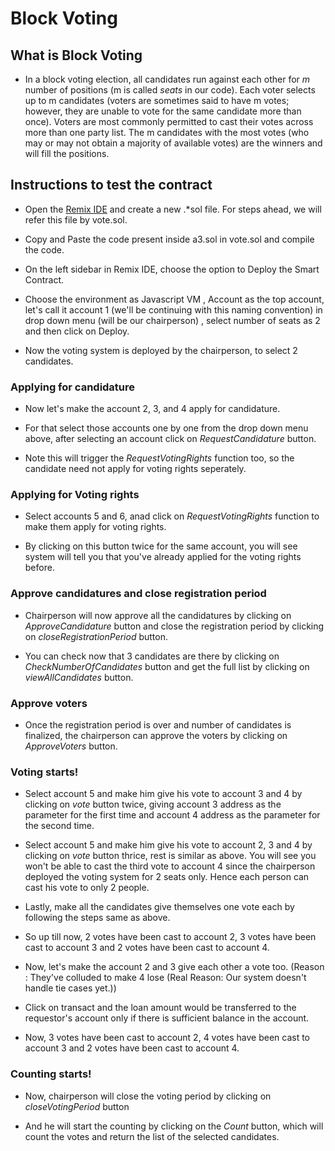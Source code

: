 # Block Voting 

## What is Block Voting 

* In a block voting election, all candidates run against each other for *m* number of positions (m is called *seats* in our code). Each voter selects up to m candidates (voters are sometimes said to have m votes; however, they are unable to vote for the same candidate more than once). Voters are most commonly permitted to cast their votes across more than one party list. The m candidates with the most votes (who may or may not obtain a majority of available votes) are the winners and will fill the positions.

## Instructions to test the contract

* Open the [Remix IDE](https://remix.ethereum.org/) and create a new .*sol file. For steps ahead, we will refer this file by vote.sol. 

* Copy and Paste the code present inside a3.sol in vote.sol and compile the code. 

* On the left sidebar in Remix IDE, choose the option to Deploy the Smart Contract. 

* Choose the environment as Javascript VM , Account as the top account, let's call it account 1 (we'll be continuing with this naming convention) in drop down menu (will be our chairperson) , select number of seats as 2 and then click on Deploy.

* Now the voting system is deployed by the chairperson, to select 2 candidates. 

### Applying for candidature

* Now let's make the account 2, 3, and 4 apply for candidature. 

* For that select those accounts one by one from the drop down menu above, after selecting an account click on *RequestCandidature* button. 

* Note this will trigger the *RequestVotingRights* function too, so the candidate need not apply for voting rights seperately.  
 
 
### Applying for Voting rights

* Select accounts 5 and 6, anad click on *RequestVotingRights* function to make them apply for voting rights. 

* By clicking on this button twice for the same account, you will see system will tell you that you've already applied for the voting rights before. 

### Approve candidatures and close registration period

* Chairperson will now approve all the candidatures by clicking on *ApproveCandidature* button and close the registration period by clicking on *closeRegistrationPeriod* button. 

* You can check now that 3 candidates are there by clicking on *CheckNumberOfCandidates* button and get the full list by clicking on *viewAllCandidates* button. 

### Approve voters

* Once the registration period is over and number of candidates is finalized, the chairperson can approve the voters by clicking on *ApproveVoters* button.


### Voting starts! 

* Select account 5 and make him give his vote to account 3 and 4 by clicking on *vote* button twice, giving account 3 address as the parameter for the first time and account 4 address as the parameter for the second time. 

* Select account 5 and make him give his vote to account 2, 3 and 4 by clicking on *vote* button thrice, rest is similar as above. You will see you won't be able to cast the third vote to account 4 since the chairperson deployed the voting system for 2 seats only. Hence each person can cast his vote to only 2 people. 

* Lastly, make all the candidates give themselves one vote each by following the steps same as above. 

* So up till now, 2 votes have been cast to account 2, 3 votes have been cast to account 3 and 2 votes have been cast to account 4. 

* Now, let's make the account 2 and 3 give each other a vote too. (Reason : They've colluded to make 4 lose (Real Reason: Our system doesn't handle tie cases yet.))

* Click on transact and the loan amount would be transferred to the requestor's account only if there is sufficient balance in the account.

* Now, 3 votes have been cast to account 2, 4 votes have been cast to account 3 and 2 votes have been cast to account 4.

### Counting starts! 

* Now, chairperson will close the voting period by clicking on *closeVotingPeriod* button 
 
* And he will start the counting by clicking on the *Count* button, which will count the votes and return the list of the selected candidates.
